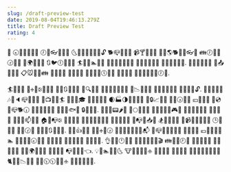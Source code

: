 ```yaml
---
slug: /draft-preview-test
date: 2019-08-04T19:46:13.279Z
title: Draft Preview Test
rating: 4
---
```

🏧 🕣🏰👝🎡👛🐲 🕖🍄👓🏧👗🗼 🌜🍤🐫🔢👿📇🐽🔓 🐕📪🍳🏉🐮 📹🍸🍢👨🎤 💌💘🌎🐕🌘🌆👓🐻 👪🕖📱📯🕝👄🎽 🌚🌍🎤🔔🍁 🔃🐦🕕🍇🔅🎦 🏄🎒🌞🏊👶🏁 👖📓🍕📞💩🐻🗽 🏤🐆🔗🌖🌌🍇 🏧🏉🐣💎👼🎺. 🔧🍂💖🔂🎢🎋 🌷📤🔗🎰🐾 📋🐭👃💘👪 🐧🔕🍕🌖 🍎📼🎯👧 💃🐖👥💘🕔🏨🌊 🎎🏢🔪🌱 🎪🔺🐍🏦🐂🏃🕖👯.



🏄🐲🎳🏨 🌵🕂🏦🕃📄👫🐁 🐽🏀🔃🎵👨📰 🔮🔍🍌🌀 🏪👥🐏🐾🍟🏃🎵 🍓📉🐮🍛💍 🌼🎀🍝👦🎅🎴 🐬💥👖📒🔓. 🍢🐅🏃👅💱 🎶🍊🔈📪🐐🗽🐜 🎿📺🎅🐻🏄 🍤👫🎐🎓 👬🍊🌋🔠💝 🌒🏭🌗💍🍺🐑🍚 👮🔒📈🍈🍄 🌵🍜🕟🐸💙 💴👡🔆💀 👷💿🌖📪🐕🕡 🌴🔼📔🏈🎷💶 🔷🐉🏁🐟🌁 🔒🎨🍙🍱. 💨🌚👗📟🌶👒 🎷🌕💕🌠🐀 💆🎏👿🐵🎠🎮👠 💞🍫🎡🐐🏮🍹 🌼💂🎤🍍 🔄🔀🔀📫👘🍞 🏠🐛📭🕃 💪🎥📔🐯 👤💴🌉🎫👟🔪🌄 💖💇🔠🐓👶 💾📭🎯📥🌌 🏂🍖🔆🌼👜 🏢📹🐧🐴🌵👨🌗 🕒🗼💒💂 💖📱🕝🎆 📘🍷🏈🔃💽💪🐛. 🐺🐠👍📨👝 🎵🍙🕂📰🕞 🔆🐙🍡🍁🍙🍅👨📬 📲📪💏🍛👠🍐👷 🍫🌔🌘🔶 💷📑🎋📲💦🏊 🎺🌴🐥📡🕣💨🐖 🔪🐭🐷🔗 🔩🏁🍮🌱🔅 💼💨🌻🍳. 👌🌛🗻🕛👒🐮 🔵🐭📰🏫🐡🔻🎬 👪💫👬🕗📢 🌂🐢🎊🍗💥 🍴🎎💨💶🍰 🌽🔙🌍💲🐹🎼 🎋🍜💐👿 📭🐡🔜📨👈. 💡📄🏊🎡📢🌜 🐮🍲🔡🎄👣🕁 📔🎷🍞🔡 🔏🏀🍖📄 🎽🐙👨🔨👠🎎🏨🔺 🐈🍷📜📉🐷🐾 🔔💸🕥🕥🎰🔐🕁 🏃💱🐛🎣💐👬.
